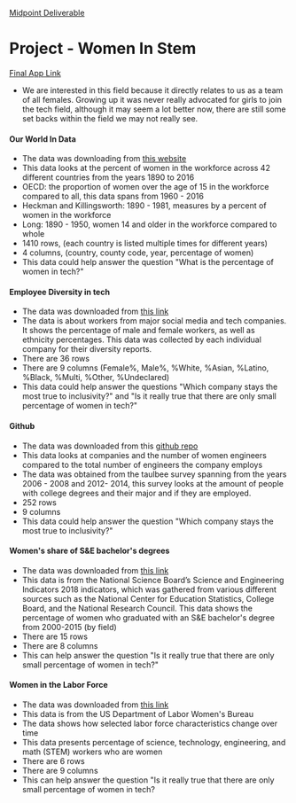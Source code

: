 
[Midpoint Deliverable](https://info-201a-sp20.github.io/final-project-chen1649/)

# Project - Women In Stem
[Final App Link](https://ehibbs.shinyapps.io/final-project-women-stem/)


   - We are interested in this field because it directly relates to us as a team of all females. Growing up it was never really advocated for girls to join the tech field, although it may seem a lot better now, there are still some set backs within the field we may not really see.


#### Our World In Data
- The data was downloading from [this website](https://ourworldindata.org/female-labor-supply)  
- This data looks at the percent of women in the workforce across 42 different countries from the years 1890 to 2016
- OECD: the proportion of women over the age of 15 in the workforce compared to all, this data spans from 1960 - 2016
- Heckman and Killingsworth: 1890 - 1981, measures by a percent of women in the workforce
- Long: 1890 - 1950, women 14 and older in the workforce compared to whole
- 1410 rows, (each country is listed multiple times for different years)
- 4 columns, (country, county code, year, percentage of women)
- This data could help answer the question "What is the percentage of women in tech?"

#### Employee Diversity in tech
- The data was downloaded from [this link](https://docs.google.com/spreadsheets/d/1e5jevLJTK9Aayob2msk4Ss9qIMCqfris4m_m0kXO-7s/edit?fbclid=IwAR05g_7Yg-VgqyL_3wpwyQ9LxrISHtm7ZV0RLmVtQNYV8PbZKzecpBZ4wfY#gid=65558231)
- The data is about workers from major social media and tech companies. It shows the percentage of male and female workers,
  as well as ethnicity percentages. This data was collected by each individual company for their diversity reports.
- There are 36 rows
- There are 9 columns (Female%, Male%, %White, %Asian, %Latino, %Black, %Multi, %Other, %Undeclared)
- This data could help answer the questions "Which company stays the most true to inclusivity?" and
  "Is it really true that there are only small percentage of women in tech?"

#### Github
- The data was downloaded from this [github repo](https://github.com/alison985/women-in-tech-datasets)
- This data looks at companies and the number of women engineers compared to the total number of engineers the company employs
- The data was obtained from the taulbee survey spanning from the years 2006 - 2008 and 2012- 2014, this survey looks at the amount of people with college degrees and their major and if they are employed.
- 252 rows
- 9 columns
- This data could help answer the question "Which company stays the most true to inclusivity?"

#### Women's share of S&E bachelor's degrees
- The data was downloaded from [this link](https://www.nsf.gov/nsb/sei/edTool/data/college-14.html?fbclid=IwAR0J5BfTcOBZKYx418qXBuO8qb2BY_zYeZodzzIkyrGMvWyHReh5A50YJNI)
- This data is from the  National Science Board’s Science and Engineering Indicators 2018 indicators, which was gathered from various different sources such as the  National Center for Education
  Statistics, College Board, and the National Research Council. This data shows the percentage of women who graduated with an S&E bachelor's degree from 2000-2015 (by field)
- There are 15 rows
- There are 8 columns
- This can help answer the question "Is it really true that there are only small percentage of women in tech?"

#### Women in the Labor Force
- The data was downloaded from [this link](https://www.dol.gov/agencies/wb/data/facts-over-time/women-in-the-labor-force#womenstem)
- This data is from the US Department of Labor Women's Bureau
- The data shows how selected labor force characteristics change over time
- This data presents percentage of science, technology, engineering, and math (STEM) workers who are women
- There are 6 rows
- There are 9 columns
- This can help answer the question "Is it really true that there are only small percentage of women in tech?
